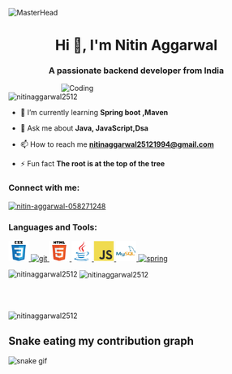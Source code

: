![MasterHead](https://media2.giphy.com/headers/GitHub/w8ZJLtJbmuph.gif
)


<h1 align="center">Hi 👋, I'm Nitin Aggarwal</h1>
<h3 align="center">A passionate backend developer from India</h3>
<img align="right" alt="Coding" width="400" src="https://cdn.dribbble.com/users/1162077/screenshots/3848914/programmer.gif">



<p align="left"> <img src="https://komarev.com/ghpvc/?username=nitinaggarwal2512&label=Profile%20views&color=0e75b6&style=flat" alt="nitinaggarwal2512" /> </p>

- 🌱 I’m currently learning **Spring boot ,Maven**

- 💬 Ask me about **Java, JavaScript,Dsa**

- 📫 How to reach me **nitinaggarwal25121994@gmail.com**

- ⚡ Fun fact **The root is at the top of the tree**

<h3 align="left">Connect with me:</h3>
<p align="left">
<a href="https://linkedin.com/in/nitin-aggarwal-058271248" target="blank"><img align="center" src="https://raw.githubusercontent.com/rahuldkjain/github-profile-readme-generator/master/src/images/icons/Social/linked-in-alt.svg" alt="nitin-aggarwal-058271248" height="30" width="40" /></a>
</p>

<h3 align="left">Languages and Tools:</h3>
<p align="left"> <a href="https://www.w3schools.com/css/" target="_blank" rel="noreferrer"> <img src="https://raw.githubusercontent.com/devicons/devicon/master/icons/css3/css3-original-wordmark.svg" alt="css3" width="40" height="40"/> </a> <a href="https://git-scm.com/" target="_blank" rel="noreferrer"> <img src="https://www.vectorlogo.zone/logos/git-scm/git-scm-icon.svg" alt="git" width="40" height="40"/> </a> <a href="https://www.w3.org/html/" target="_blank" rel="noreferrer"> <img src="https://raw.githubusercontent.com/devicons/devicon/master/icons/html5/html5-original-wordmark.svg" alt="html5" width="40" height="40"/> </a> <a href="https://www.java.com" target="_blank" rel="noreferrer"> <img src="https://raw.githubusercontent.com/devicons/devicon/master/icons/java/java-original.svg" alt="java" width="40" height="40"/> </a> <a href="https://developer.mozilla.org/en-US/docs/Web/JavaScript" target="_blank" rel="noreferrer"> <img src="https://raw.githubusercontent.com/devicons/devicon/master/icons/javascript/javascript-original.svg" alt="javascript" width="40" height="40"/> </a> <a href="https://www.mysql.com/" target="_blank" rel="noreferrer"> <img src="https://raw.githubusercontent.com/devicons/devicon/master/icons/mysql/mysql-original-wordmark.svg" alt="mysql" width="40" height="40"/> </a> <a href="https://spring.io/" target="_blank" rel="noreferrer"> <img src="https://www.vectorlogo.zone/logos/springio/springio-icon.svg" alt="spring" width="40" height="40"/> </a> </p>


<p><img align="left" src="https://github-readme-stats.vercel.app/api/top-langs?username=nitinaggarwal2512&show_icons=true&locale=en&layout=compact" alt="nitinaggarwal2512" /></p>

<p>&nbsp;<img align="center" src="https://github-readme-stats.vercel.app/api?username=nitinaggarwal2512&show_icons=true&locale=en" alt="nitinaggarwal2512" /></p>
<br>
<br>
<p><img align="center" src="https://github-readme-streak-stats.herokuapp.com/?user=nitinaggarwal2512&"  alt="nitinaggarwal2512" /></p>

## Snake eating my contribution graph
![snake gif](https://github.com/nitinaggarwal2512/nitinaggarwal2512/blob/output/github-contribution-grid-snake.gif)



